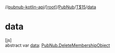 //[pubnub-kotlin-api](../../../../index.md)/[[root]](../../index.md)/[PubNub](../index.md)/[T$15](index.md)/[data](data.md)

# data

[js]\
abstract var [data](data.md): [PubNub.DeleteMembershipObject](../-delete-membership-object/index.md)
